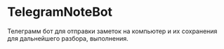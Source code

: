 # TelegramNoteBot
Телеграмм бот для отправки заметок на компьютер и их сохранения для дальнейшего разбора, выполнения. 
